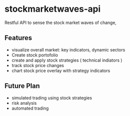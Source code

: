 # stockmarketwaves-api
Restful API to sense the stock market waves of change,

## Features
* visualize overall market: key indicators, dynamic sectors
* Create stock portofolio
* create and apply stock strategies ( technical indiators )
* track stock price changes
* chart stock price overlay with strategy indicators

## Future Plan
* simulated trading using stock strategies
* risk analysis
* automated trading
